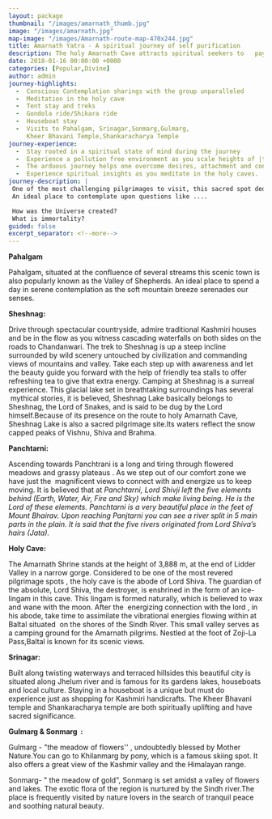 ```yaml
---
layout: package
thumbnail: "/images/amarnath_thumb.jpg"
image: "/images/amarnath.jpg"
map-image: "/images/Amarnath-route-map-470x244.jpg"
title: Amarnath Yatra - A spiritual journey of self purification
description: The holy Amarnath Cave attracts spiritual seekers to   pay obeisance to Lord Shiva in the form of a ice Shiv lingam that  is formed inside the cave. Shiv lingam is formed when the water    drips from the roof gets accumulated and starts to freeze on the   floor.
date: 2018-01-16 00:00:00 +0000
categories: [Popular,Divine]
author: admin
journey-highlights:
  -  Conscious Contemplation sharings with the group unparalleled 
  -  Meditation in the holy cave  
  -  Tent stay and treks  
  -  Gondola ride/Shikara ride
  -  Houseboat stay
  -  Visits to Pahalgam, Srinagar,Sonmarg,Gulmarg,
     Kheer Bhavani Temple,Shankaracharya Temple
journey-experience: 
  -  Stay rooted in a spiritual state of mind during the journey
  -  Experience a pollution free environment as you scale heights of |the mountains
  -  The arduous journey helps one overcome desires, attachment and control the mind,intellect and ego
  -  Experience spiritual insights as you meditate in the holy caves.
journey-description: |
 One of the most challenging pilgrimages to visit, this sacred spot dedicated to Lord Shiva is the situated in Jammu and Kashmir.  The holy Amarnath Cave attracts spiritual seekers to pay obeisance to Lord Shiva in the form of a ice Shiv lingam that is formed inside the cave. Shiv lingam is formed when the water drips from the roof gets accumulated and starts to freeze on the floor. As per legend, Lord Shiva had chosen this cave to describe the secrets of immortality and the formation of the universe to Maa Parvati.
 An ideal place to contemplate upon questions like ....       

 How was the Universe created?
 What is immortality?
guided: false
excerpt_separator: <!--more-->
---
```

<p><b>Pahalgam</b></p><p>Pahalgam, situated at the confluence of several streams this scenic town is also popularly known as the Valley of Shepherds. <!--more--> An ideal place to spend a day in serene contemplation as the soft mountain breeze serenades our senses.</p><p><b>Sheshnag:</b></p><p>Drive through spectacular countryside, admire traditional Kashmiri houses and be in the flow as you witness cascading waterfalls on both sides on the roads to Chandanwari. The trek to Sheshnag is up a steep incline surrounded by wild scenery untouched by civilization and commanding views of mountains and valley. Take each step up with awareness and let the beauty guide you forward with the help of friendly tea stalls to offer refreshing tea to give that extra energy. Camping at Sheshnag is a surreal experience. This glacial lake set in breathtaking surroundings has several  mythical stories, it is believed, Sheshnag Lake basically belongs to Sheshnag, the Lord of Snakes, and is said to be dug by the Lord himself.Because of its presence on the route to holy Amarnath Cave, Sheshnag Lake is also a sacred pilgrimage site.Its waters reflect the snow capped peaks of Vishnu, Shiva and Brahma.</p><p><b>Panchtarni:</b></p>

<p>Ascending towards Panchtrani is a long and tiring through flowered meadows and grassy plateaus . As we step out of our comfort zone we have just the  magnificent views to connect with and energize us to keep moving. It is believed that at <i> Panchtarni, Lord Shivji left the five elements behind (Earth, Water, Air, Fire and Sky) which make living being. He is the Lord of these elements. Panchtarni is a very beautiful place in the feet of Mount Bhairav. Upon reaching Panjtarni you can see a river split in 5 main parts in the plain. It is said that the five rivers originated from Lord Shiva’s hairs (Jata).</i></p>

<p><b>Holy Cave:</b></p>

<p>The Amarnath Shrine stands at the height of 3,888 m, at the end of Lidder Valley in a narrow gorge. Considered to be one of the most revered pilgrimage spots , the holy cave is the abode of Lord Shiva. The guardian of the absolute, Lord Shiva, the destroyer, is enshrined in the form of an ice-lingam in this cave. This lingam is formed naturally, which is believed to wax and wane with the moon. After the  energizing connection with the lord , in his abode, take time to assimilate the vibrational energies flowing within at Baltal situated  on the shores of the Sindh River. This small valley serves as a camping ground for the Amarnath pilgrims. Nestled at the foot of Zoji-La Pass,Baltal is known for its scenic views.</p>

<p><b>Srinagar:</b></p>

<p>Built along twisting waterways and terraced hillsides this beautiful city is situated along Jhelum river and is famous for its gardens lakes, houseboats and local culture. Staying in a houseboat is a unique but must do experience just as shopping for Kashmiri handicrafts. The Kheer Bhavani temple and Shankaracharya temple are both spiritually uplifting and have sacred significance.</p>

<p><b>Gulmarg & Sonmarg  :</b></p>

<p>Gulmarg - "the meadow of flowers'' , undoubtedly blessed by Mother Nature.You can go to Khilanmarg by pony, which is a famous skiing spot. It also offers a great view of the Kashmir valley and the Himalayan range.</p>

<p>Sonmarg- " the meadow of gold", Sonmarg is set amidst a valley of flowers and lakes. The exotic flora of the region is nurtured by the Sindh river.The place is frequently visited by nature lovers in the search of tranquil peace and soothing natural beauty.</p>